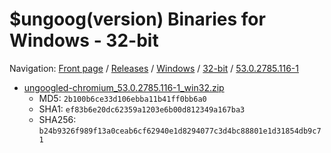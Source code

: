 # $ungoog(version) Binaries for Windows - 32-bit

Navigation: [Front page](/) / [Releases](/ungoogled-chromium-binaries/releases/) / [Windows](/ungoogled-chromium-binaries/releases/windows) / [32-bit](/ungoogled-chromium-binaries/releases/windows/32bit) / [53.0.2785.116-1](/ungoogled-chromium-binaries/releases/windows/32bit/53.0.2785.116-1)


* [ungoogled-chromium_53.0.2785.116-1_win32.zip](https://github.com/Eloston/ungoogled-chromium/releases/download/53.0.2785.116-1/ungoogled-chromium_53.0.2785.116-1_win32.zip)
    * MD5: `2b100b6ce33d106ebba11b41ff0bb6a0`
    * SHA1: `ef83b6e20dc62359a1203e6b00d812349a167ba3`
    * SHA256: `b24b9326f989f13a0ceab6cf62940e1d8294077c3d4bc88801e1d31854db9c71`

